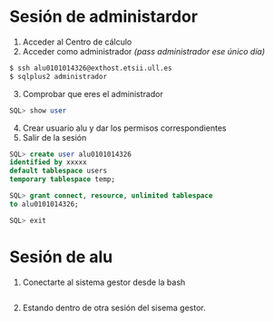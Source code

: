 # Sesión de administardor
1) Acceder al Centro de cálculo
2) Acceder como administrador *(pass administrador ese único día)*
 
```bash
$ ssh alu0101014326@exthost.etsii.ull.es
$ sqlplus2 administrador 
```
3) Comprobar que eres el administrador
```sql
SQL> show user
```
4) Crear usuario alu y dar los permisos correspondientes
5) Salir de la sesión
```sql
SQL> create user alu0101014326 
identified by xxxxx
default tablespace users
temporary tablespace temp;

SQL> grant connect, resource, unlimited tablespace
to alu0101014326; 

SQL> exit
```

# Sesión de alu 
1) Conectarte al sistema gestor desde la bash
```

```
2) Estando dentro de otra sesión del sisema gestor.
```
```
